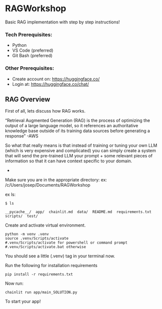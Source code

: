 # RAGWorkshop
Basic RAG implementation with step by step instructions!

### Tech Prerequisites:
* Python
* VS Code (preferred)
* Git Bash (preferred)

### Other Prerequisites:
* Create account on: https://huggingface.co/
* Login at: https://huggingface.co/chat/


## RAG Overview 
First of all, lets discuss how RAG works.

“Retrieval Augmented Generation (RAG) is the process of optimizing the output of a large language model, so it references an authoritative knowledge base outside of its training data sources before generating a response” -AWS

So what that really means is that instead of training or tuning your own LLM (which is very expensive and complicated) you can simply create a system that will send the pre-trained LLM your prompt + some relevant pieces of information so that it can have context specific to your domain.


-


Make sure you are in the appropriate directory:
ex: /c/Users/josep/Documents/RAGWorkshop

ex ls:
```
$ ls

__pycache__/  app/  chainlit.md  data/  README.md  requirements.txt  scripts/  test/
```

Create and activate virtual environment.
```
python -m venv .venv
source .venv/Scripts/activate 
#.venv/Scripts/activate for powershell or command prompt
#.venv/Scripts/activate.bat otherwise
```
You should see a little (.venv) tag in your terminal now.


Run the following for installation requirements
```
pip install -r requirements.txt
```

Now run:
```
chainlit run app/main_SOLUTION.py
```
To start your app!


